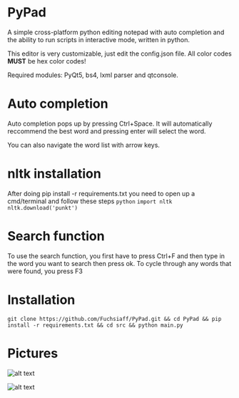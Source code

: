 # PyPad
A simple cross-platform python editing notepad with auto completion and the ability to run scripts in interactive mode, written in python.

This editor is very customizable, just edit the config.json file. All color codes  **MUST** be hex color codes!

Required modules: PyQt5, bs4, lxml parser and qtconsole.

# Auto completion

Auto completion pops up by pressing Ctrl+Space. It will automatically reccommend the best word and pressing enter will select the word.

You can also navigate the word list with arrow keys.

# nltk installation
After doing pip install -r requirements.txt you need to open up a cmd/terminal and follow these steps
```python```
```import nltk```
```nltk.download('punkt')```

# Search function

To use the search function, you first have to press Ctrl+F and then type in the word you want to search then press ok.
To cycle through any words that were found, you press F3

# Installation
```git clone https://github.com/Fuchsiaff/PyPad.git && cd PyPad && pip install -r requirements.txt && cd src && python main.py``` 


# Pictures

![alt text](https://raw.githubusercontent.com/Fuchsiaff/as/master/pypadpic.gif)

![alt text](https://raw.githubusercontent.com/Fuchsiaff/as/master/pypadpic2.gif)
